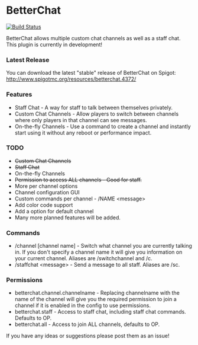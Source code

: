 BetterChat
=====================

[![Build Status](http://ci.connorlinfoot.com:8080/buildStatus/icon?job=BetterChat)](http://ci.connorlinfoot.com:8080/job/BetterChat/)

BetterChat allows multiple custom chat channels as well as a staff chat.
This plugin is currently in development!


### Latest Release
You can download the latest "stable" release of BetterChat on Spigot: http://www.spigotmc.org/resources/betterchat.4372/


### Features
* Staff Chat - A way for staff to talk between themselves privately.
* Custom Chat Channels - Allow players to switch between channels where only players in that channel can see messages.
* On-the-fly Channels - Use a command to create a channel and instantly start using it without any reboot or performance impact.


### TODO
* ~~Custom Chat Channels~~
* ~~Staff Chat~~
* On-the-fly Channels
* ~~Permission to access ALL channels - Good for staff.~~
* More per channel options
* Channel configuration GUI
* Custom commands per channel - /NAME \<message\>
* Add color code support
* Add a option for default channel
* Many more planned features will be added.


### Commands
* /channel [channel name] - Switch what channel you are currently talking in. If you don't specify a channel name it will give you information on your current channel. Aliases are /switchchannel and /c.
* /staffchat \<message\> - Send a message to all staff. Aliases are /sc.


### Permissions
* betterchat.channel.channelname - Replacing channelname with the name of the channel will give you the required permission to join a channel if it is enabled in the config to use permissions.
* betterchat.staff - Access to staff chat, including staff chat commands. Defaults to OP.
* betterchat.all - Access to join ALL channels, defaults to OP.

If you have any ideas or suggestions please post them as an issue!